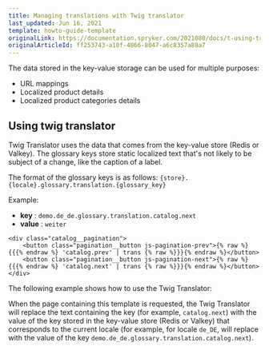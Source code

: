 ```yaml
---
title: Managing translations with Twig translator
last_updated: Jun 16, 2021
template: howto-guide-template
originalLink: https://documentation.spryker.com/2021080/docs/t-using-translations
originalArticleId: ff253743-a10f-4866-8047-a6c8357a88a7
---
```


The data stored in the key-value storage can be used for multiple purposes:

- URL mappings
- Localized product details
- Localized product categories details

## Using twig translator

Twig Translator uses the data that comes from the key-value store (Redis or Valkey). The glossary keys store static localized text that's not likely to be subject of a change, like the caption of a label.

The format of the glossary keys is as follows: `{store}.{locale}.glossary.translation.{glossary_key}`

Example:

- **key** : `demo.de_de.glossary.translation.catalog.next`
- **value** : `weiter`

```twig
<div class="catalog__pagination">
    <button class="pagination__button js-pagination-prev">{% raw %}{{{% endraw %} 'catalog.prev' | trans {% raw %}}}{% endraw %}</button>
    <button class="pagination__button js-pagination-next">{% raw %}{{{% endraw %} 'catalog.next' | trans {% raw %}}}{% endraw %}</button>
</div>
```

The following example shows how to use the Twig Translator:

When the page containing this template is requested, the Twig Translator will replace the text containing the key (for example, `catalog.next`) with the value of the key stored in the key-value store (Redis or Valkey) that corresponds to the current locale (for example, for locale `de_DE`, will replace with the value of the key `demo.de_de.glossary.translation.catalog.next`).
